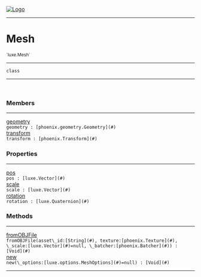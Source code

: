 
[![Logo](../../images/logo.png)](../../api/index.html)

---



<h1>Mesh</h1>
<small>`luxe.Mesh`</small>



---

`class`

---

&nbsp;
&nbsp;



<h3>Members</h3> <hr/><span class="member apipage">
                <a name="geometry"><a class="lift" href="#geometry">geometry</a></a><div class="clear"></div><code class="signature apipage">geometry : [phoenix.geometry.Geometry](#)</code><br/></span>
            <span class="small_desc_flat"></span><span class="member apipage">
                <a name="transform"><a class="lift" href="#transform">transform</a></a><div class="clear"></div><code class="signature apipage">transform : [phoenix.Transform](#)</code><br/></span>
            <span class="small_desc_flat"></span>



<h3>Properties</h3> <hr/><span class="member apipage">
                <a name="pos"><a class="lift" href="#pos">pos</a></a> <div class="clear"></div><code class="signature apipage">pos : [luxe.Vector](#)</code><br/></span>
            <span class="small_desc_flat"></span><span class="member apipage">
                <a name="scale"><a class="lift" href="#scale">scale</a></a> <div class="clear"></div><code class="signature apipage">scale : [luxe.Vector](#)</code><br/></span>
            <span class="small_desc_flat"></span><span class="member apipage">
                <a name="rotation"><a class="lift" href="#rotation">rotation</a></a> <div class="clear"></div><code class="signature apipage">rotation : [luxe.Quaternion](#)</code><br/></span>
            <span class="small_desc_flat"></span>



<h3>Methods</h3> <hr/><span class="method apipage">
            <a name="fromOBJFile"><a class="lift" href="#fromOBJFile">fromOBJFile</a></a> <div class="clear"></div><code class="signature apipage">fromOBJFile(asset\_id:[String](#)<span></span>, texture:[phoenix.Texture](#)<span></span>, \_scale:[luxe.Vector](#)<span>=null</span>, \_batcher:[phoenix.Batcher](#)<span></span>) : [Void](#)</code><br/><span class="small_desc_flat"></span>
        </span>
    <span class="method apipage">
            <a name="new"><a class="lift" href="#new">new</a></a> <div class="clear"></div><code class="signature apipage">new(\_options:[luxe.options.MeshOptions](#)<span>=null</span>) : [Void](#)</code><br/><span class="small_desc_flat"></span>
        </span>
    





---

&nbsp;
&nbsp;
&nbsp;
&nbsp;